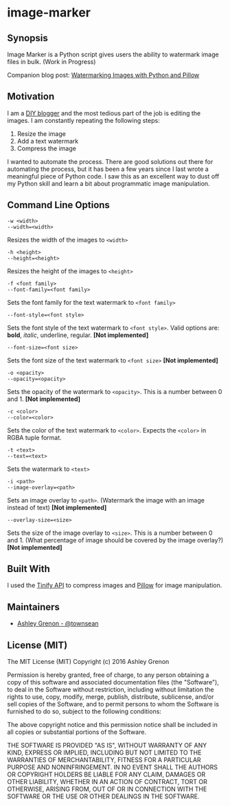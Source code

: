 # image-marker

## Synopsis

Image Marker is a Python script gives users the ability to watermark image files in bulk. (Work in Progress)

Companion blog post: [Watermarking Images with Python and Pillow](http://www.thecodingcouple.com/watermark-images-python-pillow-pil/)

## Motivation

I am a [DIY blogger](http://www.ashleygrenon.com/) and the most tedious part of the job is editing the images.  I am constantly repeating the following steps:

1. Resize the image
2. Add a text watermark  
3. Compress the image

I wanted to automate the process.  There are good solutions out there for automating the process, but it has been a few years since I last wrote a meaningful piece of Python code.  I saw this as an excellent way to dust off my Python skill and learn a bit about programmatic image manipulation.

## Command Line Options

```
-w <width>
--width=<width>
```
Resizes the width of the images to `<width>`


```
-h <height>
--height=<height>
```
Resizes the height of the images to `<height>`


```
-f <font family>
--font-family=<font family>
```
Sets the font family for the text watermark to `<font family>`


```
--font-style=<font style>
```
Sets the font style of the text watermark to `<font style>`.  Valid options are: **bold**, *italic*, underline, regular. **[Not implemented]**


```
--font-size=<font size>
```
Sets the font size of the text watermark to `<font size>` **[Not implemented]**


```
-o <opacity>
--opacity=<opacity>
```
Sets the opacity of the watermark to `<opacity>`.  This is a number between 0 and 1. **[Not implemented]**


```
-c <color>
--color=<color>
```
Sets the color of the text watermark to `<color>`.  Expects the `<color>` in RGBA tuple format.


```
-t <text>
--text=<text>
```
Sets the watermark to `<text>`


```
-i <path>
--image-overlay=<path>
```
Sets an image overlay to `<path>`. (Watermark the image with an image instead of text) **[Not implemented]**


```
--overlay-size=<size>
```
Sets the size of the image overlay to `<size>`. This is a number between 0 and 1. (What percentage of image should be covered by the image overlay?) **[Not implemented]**

## Built With

I used the [Tinify API](https://tinypng.com/developers/reference/python) to compress images and [Pillow](https://pillow.readthedocs.io/en/3.3.x/) for image manipulation.

## Maintainers

* [Ashley Grenon - @townsean](https://github.com/townsean)

## License (MIT)

The MIT License (MIT)
Copyright (c) 2016 Ashley Grenon

Permission is hereby granted, free of charge, to any person obtaining a copy of this software and associated documentation files (the "Software"), to deal in the Software without restriction, including without limitation the rights to use, copy, modify, merge, publish, distribute, sublicense, and/or sell copies of the Software, and to permit persons to whom the Software is furnished to do so, subject to the following conditions:

The above copyright notice and this permission notice shall be included in all copies or substantial portions of the Software.

THE SOFTWARE IS PROVIDED "AS IS", WITHOUT WARRANTY OF ANY KIND, EXPRESS OR IMPLIED, INCLUDING BUT NOT LIMITED TO THE WARRANTIES OF MERCHANTABILITY, FITNESS FOR A PARTICULAR PURPOSE AND NONINFRINGEMENT. IN NO EVENT SHALL THE AUTHORS OR COPYRIGHT HOLDERS BE LIABLE FOR ANY CLAIM, DAMAGES OR OTHER LIABILITY, WHETHER IN AN ACTION OF CONTRACT, TORT OR OTHERWISE, ARISING FROM, OUT OF OR IN CONNECTION WITH THE SOFTWARE OR THE USE OR OTHER DEALINGS IN THE SOFTWARE.
